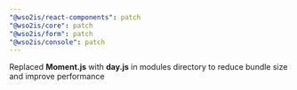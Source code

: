 ```yaml
---
"@wso2is/react-components": patch
"@wso2is/core": patch
"@wso2is/form": patch
"@wso2is/console": patch
---
```


Replaced **Moment.js** with **day.js** in modules directory to reduce bundle size and improve performance
